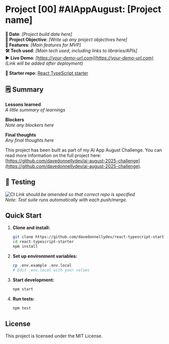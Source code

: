 # Project [00] #AIAppAugust: [Project name]


**📆 Date**: *[Project build date here]*  
**🎯 Project Objective**: *[Write up any project objectives here]*  
**🚀 Features**: *[Main features for MVP]*  
**🛠️ Tech used**: *[Main tech used, including links to libraries/APIs]*  
**▶️ Live Demo**: *[https://your-demo-url.com](https://your-demo-url.com)*  
*(Link will be added after deployment)*  

**🏁 Starter repo**: [React TypeScript starter](https://github.com/davedonnellydev/react-typescript-starter)  

## 🗒️ Summary
**Lessons learned**  
*A little summary of learnings*  

**Blockers**  
*Note any blockers here*  

**Final thoughts**  
*Any final thoughts here*  


This project has been built as part of my AI App August Challenge. You can read more information on the full project here: [https://github.com/davedonnellydev/ai-august-2025-challenge](https://github.com/davedonnellydev/ai-august-2025-challenge).  

## 🧪 Testing

![CI](https://github.com/davedonnellydev/react-typescript-starter/actions/workflows/ci.yml/badge.svg) *Link should be amended so that correct repo is specified*  
*Note: Test suite runs automatically with each push/merge.*  



## Quick Start

1. **Clone and install:**
   ```bash
   git clone https://github.com/davedonnellydev/react-typescript-starter.git
   cd react-typescript-starter
   npm install
   ```

2. **Set up environment variables:**
   ```bash
   cp .env.example .env.local
   # Edit .env.local with your values
   ```

3. **Start development:**
   ```bash
   npm start
   ```

4. **Run tests:**
   ```bash
   npm test
   ```


## License

This project is licensed under the MIT License.  